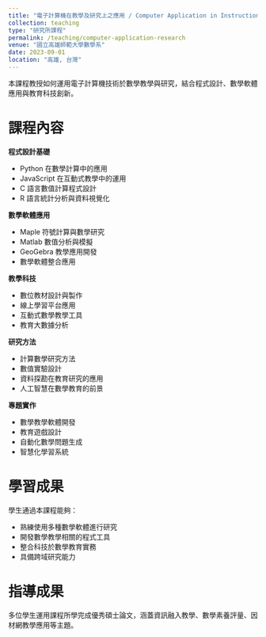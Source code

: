 ```yaml
---
title: "電子計算機在教學及研究上之應用 / Computer Application in Instruction Research"
collection: teaching
type: "研究所課程"
permalink: /teaching/computer-application-research
venue: "國立高雄師範大學數學系"
date: 2023-09-01
location: "高雄, 台灣"
---
```


本課程教授如何運用電子計算機技術於數學教學與研究，結合程式設計、數學軟體應用與教育科技創新。

課程內容
======

**程式設計基礎**
- Python 在數學計算中的應用
- JavaScript 在互動式教學中的運用
- C 語言數值計算程式設計
- R 語言統計分析與資料視覺化

**數學軟體應用**
- Maple 符號計算與數學研究
- Matlab 數值分析與模擬
- GeoGebra 教學應用開發
- 數學軟體整合應用

**教學科技**
- 數位教材設計與製作
- 線上學習平台應用
- 互動式數學教學工具
- 教育大數據分析

**研究方法**
- 計算數學研究方法
- 數值實驗設計
- 資料探勘在教育研究的應用
- 人工智慧在數學教育的前景

**專題實作**
- 數學教學軟體開發
- 教育遊戲設計
- 自動化數學問題生成
- 智慧化學習系統

學習成果
======

學生通過本課程能夠：
- 熟練使用多種數學軟體進行研究
- 開發數學教學相關的程式工具
- 整合科技於數學教育實務
- 具備跨域研究能力

指導成果
======
多位學生運用課程所學完成優秀碩士論文，涵蓋資訊融入教學、數學素養評量、因材網教學應用等主題。
